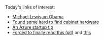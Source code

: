 
Today's links of interest:

 - [Michael Lewis on Obama](http://www.cabinetparts.com/)
 - [Found some hard to find cabinet hardware](http://www.cabinetparts.com/)
 - [An Azure startup tip](http://stackoverflow.com/questions/9303194/orchard-performance-on-azure/9305417#9305417)
 - [Forced to finally read this (git)](http://git-scm.com/book) and [this](http://www.sbf5.com/~cduan/technical/git/git-1.shtml)
